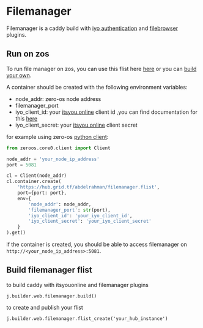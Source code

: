 # Filemanager
Filemanager is a caddy build with [iyo authentication](https://github.com/itsyouonline/caddy-integration) and [filebrowser](https://github.com/filebrowser/caddy) plugins.


## Run on zos
To run file manager on zos, you can use this flist here [here](https://hub.grid.tf/abdelrahman/filemanager.flist.md) or you can [build your own](#Build-filemanager-flist).


A container should be created with the following environment variables:

* node_addr: zero-os node address
* filemanager_port
* iyo_client_id: your [itsyou.online](https://itsyou.online) client id ,you can find documentation for this [here](https://github.com/threefoldtech/jumpscaleX/blob/caddy_builder/Jumpscale/builder/web/IYO_id%26secret.md) 
* iyo_client_secret: your [itsyou.online](https://itsyou.online) client secret

for example using zero-os [python client](https://github.com/threefoldtech/0-core/blob/development/docs/interacting/python.md):

```python
from zeroos.core0.client import Client

node_addr = 'your_node_ip_address'
port = 5081

cl = Client(node_addr)
cl.container.create(
    'https://hub.grid.tf/abdelrahman/filemanager.flist',
    port={port: port},
    env={
        'node_addr': node_addr,
        'filemanager_port': str(port),
        'iyo_client_id': 'your_iyo_client_id',
        'iyo_client_secret': 'your_iyo_client_secret'
    }
).get()
```

if the container is created, you should be able to access filemanager on `http://<your_node_ip_address>:5081`.

## Build filemanager flist
to build caddy with itsyouonline and filemanager plugins

`j.builder.web.filemanager.build()`

to create and publish your flist

`j.builder.web.filemanager.flist_create('your_hub_instance')`

